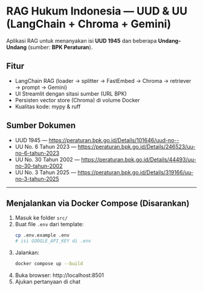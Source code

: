 # RAG Hukum Indonesia — UUD & UU (LangChain + Chroma + Gemini)

Aplikasi RAG untuk menanyakan isi **UUD 1945** dan beberapa **Undang-Undang** (sumber: **BPK Peraturan**).

## Fitur
- LangChain RAG (loader → splitter → FastEmbed → Chroma → retriever → prompt → Gemini)
- UI Streamlit dengan sitasi sumber (URL BPK)
- Persisten vector store (Chroma) di volume Docker
- Kualitas kode: mypy & ruff

## Sumber Dokumen
- UUD 1945 — https://peraturan.bpk.go.id/Details/101646/uud-no--
- UU No. 6 Tahun 2023 — https://peraturan.bpk.go.id/Details/246523/uu-no-6-tahun-2023
- UU No. 30 Tahun 2002 — https://peraturan.bpk.go.id/Details/44493/uu-no-30-tahun-2002
- UU No. 3 Tahun 2025 — https://peraturan.bpk.go.id/Details/319166/uu-no-3-tahun-2025

---

## Menjalankan via **Docker Compose** (Disarankan)

1. Masuk ke folder `src/`
2. Buat file `.env` dari template:
   ```bash
   cp .env.example .env
   # isi GOOGLE_API_KEY di .env
3. Jalankan:
    ```bash
    docker compose up --build

4. Buka browser: http://localhost:8501
5. Ajukan pertanyaan di chat
